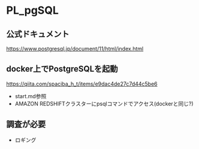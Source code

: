 # PL_pgSQL

## 公式ドキュメント
https://www.postgresql.jp/document/11/html/index.html

## docker上でPostgreSQLを起動
https://qiita.com/spaciba_h_t/items/e9dac4de27c7d44c5be6

* start.md参照
* AMAZON REDSHIFTクラスターにpsqlコマンドでアクセス(dockerと同じ?)

## 調査が必要

* ロギング
